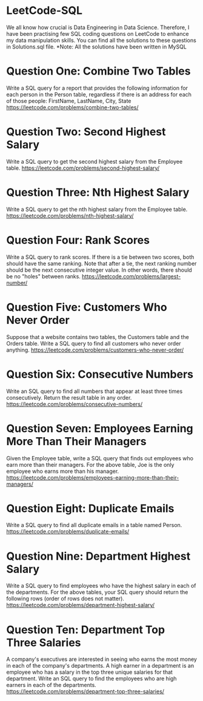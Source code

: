 # LeetCode-SQL
We all know how crucial is Data Engineering in Data Science. Therefore, I have been practising few SQL coding questions on LeetCode to enhance my data manipulation skills. You can find all the solutions to these questions in Solutions.sql file.
*Note: All the solutions have been written in MySQL

# Question One: Combine Two Tables
Write a SQL query for a report that provides the following information for each person in the Person table, regardless if there is an address for each of those people:
FirstName, LastName, City, State
https://leetcode.com/problems/combine-two-tables/


# Question Two: Second Highest Salary
Write a SQL query to get the second highest salary from the Employee table.
https://leetcode.com/problems/second-highest-salary/


# Question Three: Nth Highest Salary
Write a SQL query to get the nth highest salary from the Employee table.
https://leetcode.com/problems/nth-highest-salary/


# Question Four: Rank Scores
Write a SQL query to rank scores. If there is a tie between two scores, both should have the same ranking. Note that after a tie, the next ranking number should be the next consecutive integer value. In other words, there should be no "holes" between ranks.
https://leetcode.com/problems/largest-number/


# Question Five: Customers Who Never Order
Suppose that a website contains two tables, the Customers table and the Orders table. Write a SQL query to find all customers who never order anything.
https://leetcode.com/problems/customers-who-never-order/


# Question Six: Consecutive Numbers
Write an SQL query to find all numbers that appear at least three times consecutively.
Return the result table in any order.
https://leetcode.com/problems/consecutive-numbers/


# Question Seven: Employees Earning More Than Their Managers
Given the Employee table, write a SQL query that finds out employees who earn more than their managers. For the above table, Joe is the only employee who earns more than his manager.
https://leetcode.com/problems/employees-earning-more-than-their-managers/


# Question Eight: Duplicate Emails
Write a SQL query to find all duplicate emails in a table named Person.
https://leetcode.com/problems/duplicate-emails/


# Question Nine: Department Highest Salary
Write a SQL query to find employees who have the highest salary in each of the departments. For the above tables, your SQL query should return the following rows (order of rows does not matter).
https://leetcode.com/problems/department-highest-salary/


# Question Ten: Department Top Three Salaries
A company's executives are interested in seeing who earns the most money in each of the company's departments. A high earner in a department is an employee who has a salary in the top three unique salaries for that department.
Write an SQL query to find the employees who are high earners in each of the departments.
https://leetcode.com/problems/department-top-three-salaries/



